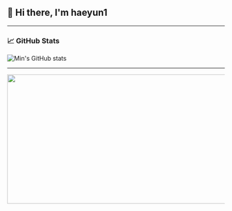 ## 👋 Hi there, I'm haeyun1

-----

### 📈 GitHub Stats

![Min's GitHub stats](https://github-readme-stats.vercel.app/api?username=haeyun1&show_icons=true&theme=radical)

-----

<a href="https://www.gitanimals.org/en_US?utm_medium=image&utm_source=haeyun1&utm_content=farm">
<img
  src="https://render.gitanimals.org/farms/haeyun1"
  width="600"
  height="300"
/>
</a>
